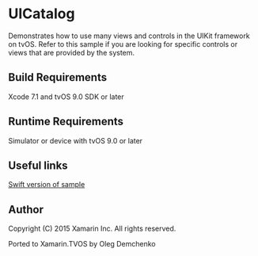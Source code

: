 UICatalog
=========

Demonstrates how to use many views and controls in the UIKit framework on tvOS. Refer to this sample if you are looking for specific controls or views that are provided by the system.

Build Requirements
------------------

Xcode 7.1 and tvOS 9.0 SDK or later

Runtime Requirements
------------------

Simulator or device with tvOS 9.0 or later

Useful links
------------

[Swift version of sample](https://developer.apple.com/library/prerelease/tvos/samplecode/UICatalogFortvOS/Introduction/Intro.html#//apple_ref/doc/uid/TP40016433)

Author
------ 
Copyright (C) 2015 Xamarin Inc. All rights reserved.

Ported to Xamarin.TVOS by Oleg Demchenko
